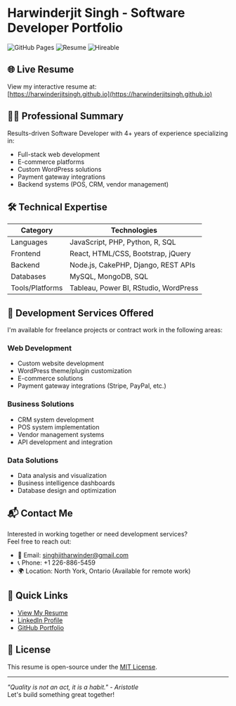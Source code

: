 # Harwinderjit Singh - Software Developer Portfolio

![GitHub Pages](https://img.shields.io/badge/GitHub%20Pages-Live-brightgreen)
![Resume](https://img.shields.io/badge/Resume-Updated-blue)
![Hireable](https://img.shields.io/badge/Available%20for%20Work-Yes-success)

## 🌐 Live Resume
View my interactive resume at:  
[https://harwinderjitsingh.github.io](https://harwinderjitsingh.github.io)

## 👨‍💻 Professional Summary
Results-driven Software Developer with 4+ years of experience specializing in:
- Full-stack web development
- E-commerce platforms
- Custom WordPress solutions
- Payment gateway integrations
- Backend systems (POS, CRM, vendor management)

## 🛠 Technical Expertise
| Category          | Technologies                          |
|-------------------|---------------------------------------|
| Languages         | JavaScript, PHP, Python, R, SQL      |
| Frontend          | React, HTML/CSS, Bootstrap, jQuery    |
| Backend           | Node.js, CakePHP, Django, REST APIs   |
| Databases         | MySQL, MongoDB, SQL                   |
| Tools/Platforms   | Tableau, Power BI, RStudio, WordPress |

## 💼 Development Services Offered
I'm available for freelance projects or contract work in the following areas:

### Web Development
- Custom website development
- WordPress theme/plugin customization
- E-commerce solutions
- Payment gateway integrations (Stripe, PayPal, etc.)

### Business Solutions
- CRM system development
- POS system implementation
- Vendor management systems
- API development and integration

### Data Solutions
- Data analysis and visualization
- Business intelligence dashboards
- Database design and optimization

## 📬 Contact Me
Interested in working together or need development services?  
Feel free to reach out:

- 📧 Email: [singhjitharwinder@gmail.com](mailto:singhjitharwinder@gmail.com)
- 📞 Phone: +1 226-886-5459
- 🌍 Location: North York, Ontario (Available for remote work)

## 🚀 Quick Links
- [View My Resume](https://harwinderjitsingh.github.io)
- [LinkedIn Profile](https://www.linkedin.com/in/harwinderjitsingh)
- [GitHub Portfolio](https://github.com/Harwinderjitsingh)

## 📜 License
This resume is open-source under the [MIT License](LICENSE).

---

*"Quality is not an act, it is a habit." - Aristotle*  
Let's build something great together!
